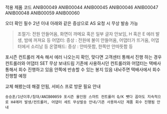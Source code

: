 적용 제품 코드
ANIB00049
ANIB00044
ANIB00045
ANIB00046
ANIB00047
ANIB00048
ANIB00059
ANIB00060

오더 확인 필수 
2년 이내 아래와 같은 증상으로 AS 요청 시 무상 발송 가능
>조절기: 전원 안들어옴, 화면이 까메요 혹은 일부 글자 안보임, H 혹은 E 에러 발생, 밤에 꺼져요 등
>어댑터: 증상 : 전원에 불이 안들어옴, 어댑터가 뜨거움, 어댑터에서 소리남 등 
>온열패드: 증상 : 안따뜻함, 한쪽만 안따뜻함 등

포시즌 컨트롤러 계속 해서 에러 나오는지 확인,
맞다면 고객센터 통해서 진행 하는 경우 컨트롤러와 어댑터 SET 무상 보내드림
기존에 사용하시던 컨트롤러와 어댑터는 택배사 통해서 회수 진행하고 있음
안쪽에 반송할 수 있는 봉지 있음 내놔주면 택배사에서 회수진행할 예정

교체 해봤는데 해결 안됨, 서비스 프로 방문 필요 안내

```
송승훈/1년이후/침대/ANIB00059 포시즌 올인원 스마트 컨트롤러 Q/K 뺏다 꼽아도 지속적으로 H4에러 발생/컨트롤러, 어댑터 세트 무상발송 안내/기존 사용하시던 제품 회수 진행됨 안내
```

